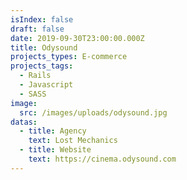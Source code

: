 ```yaml
---
isIndex: false
draft: false
date: 2019-09-30T23:00:00.000Z
title: Odysound
projects_types: E-commerce
projects_tags:
  - Rails
  - Javascript
  - SASS
image:
  src: /images/uploads/odysound.jpg
datas:
  - title: Agency
    text: Lost Mechanics
  - title: Website
    text: https://cinema.odysound.com
---
```

